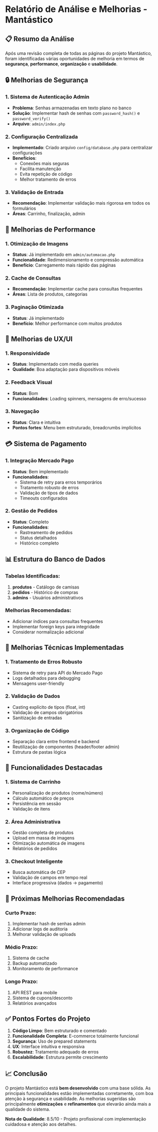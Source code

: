 # Relatório de Análise e Melhorias - Mantástico

## 📋 Resumo da Análise

Após uma revisão completa de todas as páginas do projeto Mantástico, foram identificadas várias oportunidades de melhoria em termos de **segurança**, **performance**, **organização** e **usabilidade**.

## 🔒 Melhorias de Segurança

### 1. **Sistema de Autenticação Admin**
- **Problema**: Senhas armazenadas em texto plano no banco
- **Solução**: Implementar hash de senhas com `password_hash()` e `password_verify()`
- **Arquivo**: `admin/index.php`

### 2. **Configuração Centralizada**
- **Implementado**: Criado arquivo `config/database.php` para centralizar configurações
- **Benefícios**: 
  - Conexões mais seguras
  - Facilita manutenção
  - Evita repetição de código
  - Melhor tratamento de erros

### 3. **Validação de Entrada**
- **Recomendação**: Implementar validação mais rigorosa em todos os formulários
- **Áreas**: Carrinho, finalização, admin

## 🚀 Melhorias de Performance

### 1. **Otimização de Imagens**
- **Status**: Já implementado em `admin/automacao.php`
- **Funcionalidade**: Redimensionamento e compressão automática
- **Benefício**: Carregamento mais rápido das páginas

### 2. **Cache de Consultas**
- **Recomendação**: Implementar cache para consultas frequentes
- **Áreas**: Lista de produtos, categorias

### 3. **Paginação Otimizada**
- **Status**: Já implementado
- **Benefício**: Melhor performance com muitos produtos

## 🎨 Melhorias de UX/UI

### 1. **Responsividade**
- **Status**: Implementado com media queries
- **Qualidade**: Boa adaptação para dispositivos móveis

### 2. **Feedback Visual**
- **Status**: Bom
- **Funcionalidades**: Loading spinners, mensagens de erro/sucesso

### 3. **Navegação**
- **Status**: Clara e intuitiva
- **Pontos fortes**: Menu bem estruturado, breadcrumbs implícitos

## 💳 Sistema de Pagamento

### 1. **Integração Mercado Pago**
- **Status**: Bem implementado
- **Funcionalidades**:
  - Sistema de retry para erros temporários
  - Tratamento robusto de erros
  - Validação de tipos de dados
  - Timeouts configurados

### 2. **Gestão de Pedidos**
- **Status**: Completo
- **Funcionalidades**:
  - Rastreamento de pedidos
  - Status detalhados
  - Histórico completo

## 📊 Estrutura do Banco de Dados

### Tabelas Identificadas:
1. **produtos** - Catálogo de camisas
2. **pedidos** - Histórico de compras
3. **admins** - Usuários administrativos

### Melhorias Recomendadas:
- Adicionar índices para consultas frequentes
- Implementar foreign keys para integridade
- Considerar normalização adicional

## 🔧 Melhorias Técnicas Implementadas

### 1. **Tratamento de Erros Robusto**
- Sistema de retry para API do Mercado Pago
- Logs detalhados para debugging
- Mensagens user-friendly

### 2. **Validação de Dados**
- Casting explícito de tipos (float, int)
- Validação de campos obrigatórios
- Sanitização de entradas

### 3. **Organização de Código**
- Separação clara entre frontend e backend
- Reutilização de componentes (header/footer admin)
- Estrutura de pastas lógica

## 📱 Funcionalidades Destacadas

### 1. **Sistema de Carrinho**
- Personalização de produtos (nome/número)
- Cálculo automático de preços
- Persistência em sessão
- Validação de itens

### 2. **Área Administrativa**
- Gestão completa de produtos
- Upload em massa de imagens
- Otimização automática de imagens
- Relatórios de pedidos

### 3. **Checkout Inteligente**
- Busca automática de CEP
- Validação de campos em tempo real
- Interface progressiva (dados → pagamento)

## 🎯 Próximas Melhorias Recomendadas

### Curto Prazo:
1. Implementar hash de senhas admin
2. Adicionar logs de auditoria
3. Melhorar validação de uploads

### Médio Prazo:
1. Sistema de cache
2. Backup automatizado
3. Monitoramento de performance

### Longo Prazo:
1. API REST para mobile
2. Sistema de cupons/desconto
3. Relatórios avançados

## ✅ Pontos Fortes do Projeto

1. **Código Limpo**: Bem estruturado e comentado
2. **Funcionalidade Completa**: E-commerce totalmente funcional
3. **Segurança**: Uso de prepared statements
4. **UX**: Interface intuitiva e responsiva
5. **Robustez**: Tratamento adequado de erros
6. **Escalabilidade**: Estrutura permite crescimento

## 📈 Conclusão

O projeto Mantástico está **bem desenvolvido** com uma base sólida. As principais funcionalidades estão implementadas corretamente, com boa atenção à segurança e usabilidade. As melhorias sugeridas são principalmente **otimizações** e **refinamentos** que elevarão ainda mais a qualidade do sistema.

**Nota de Qualidade**: 8.5/10 - Projeto profissional com implementação cuidadosa e atenção aos detalhes.